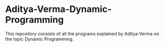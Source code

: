 # Aditya-Verma-Dynamic-Programming
This repository consists of all the programs explained by Aditya Verma on the topic Dynamic Programming.
